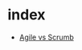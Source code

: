 # index
- [Agile vs Scrumb](https://asana.com/resources/waterfall-agile-kanban-scrum?utm_campaign=NB--KO--EN--Catch-All--All-Device&utm_source=google&utm_medium=pd_cpc_nb&gclid=EAIaIQobChMI-7mBg9ae_AIVyiFgCh1BxginEAAYASAAEgLDDPD_BwE&gclsrc=aw.ds)